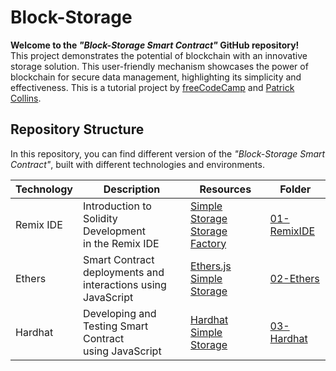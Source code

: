 # Block-Storage

**Welcome to the _"Block-Storage Smart Contract"_ GitHub repository!**<br />
This project demonstrates the potential of blockchain with an innovative storage solution. This user-friendly mechanism showcases the power of blockchain for secure data management, highlighting its simplicity and effectiveness. This is a tutorial project by [freeCodeCamp](https://www.freecodecamp.org/) and [Patrick Collins](https://twitter.com/PatrickAlphaC).

## Repository Structure

In this repository, you can find different version of the _"Block-Storage Smart Contract"_, built with different technologies and environments.

| Technology | Description                                                       | Resources                                                                                                                                                                                                                                                       | Folder                                                                             |
| ---------- | ----------------------------------------------------------------- | --------------------------------------------------------------------------------------------------------------------------------------------------------------------------------------------------------------------------------------------------------------- | ---------------------------------------------------------------------------------- |
| Remix IDE  | Introduction to Solidity Development<br />in the Remix IDE        | [Simple Storage](https://github.com/smartcontractkit/full-blockchain-solidity-course-js#lesson-2-welcome-to-remix-simple-storage)<br />[Storage Factory](https://github.com/smartcontractkit/full-blockchain-solidity-course-js#lesson-3-remix-storage-factory) | [01-RemixIDE](https://github.com/ThomasCode92/Block-Storage/tree/main/01-RemixIDE) |
| Ethers     | Smart Contract deployments and<br />interactions using JavaScript | [Ethers.js Simple Storage](https://github.com/smartcontractkit/full-blockchain-solidity-course-js#lesson-5-ethersjs-simple-storage)                                                                                                                             | [02-Ethers](https://github.com/ThomasCode92/Block-Storage/tree/main/02-Ethers)     |
| Hardhat    | Developing and Testing Smart Contract<br />using JavaScript       | [Hardhat Simple Storage](https://github.com/smartcontractkit/full-blockchain-solidity-course-js#lesson-6-hardhat-simple-storage)                                                                                                                                | [03-Hardhat](https://github.com/ThomasCode92/Block-Storage/tree/main/03-Hardhat)   |

